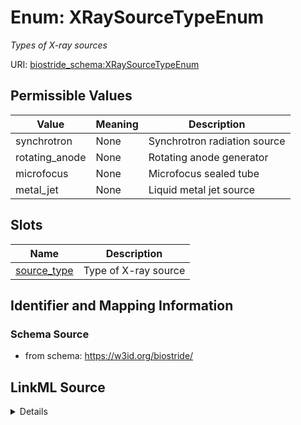 # Enum: XRaySourceTypeEnum 




_Types of X-ray sources_



URI: [biostride_schema:XRaySourceTypeEnum](https://w3id.org/biostride/schema/XRaySourceTypeEnum)

## Permissible Values

| Value | Meaning | Description |
| --- | --- | --- |
| synchrotron | None | Synchrotron radiation source |
| rotating_anode | None | Rotating anode generator |
| microfocus | None | Microfocus sealed tube |
| metal_jet | None | Liquid metal jet source |




## Slots

| Name | Description |
| ---  | --- |
| [source_type](source_type.md) | Type of X-ray source |





## Identifier and Mapping Information






### Schema Source


* from schema: https://w3id.org/biostride/






## LinkML Source

<details>
```yaml
name: XRaySourceTypeEnum
description: Types of X-ray sources
from_schema: https://w3id.org/biostride/
rank: 1000
permissible_values:
  synchrotron:
    text: synchrotron
    description: Synchrotron radiation source
  rotating_anode:
    text: rotating_anode
    description: Rotating anode generator
  microfocus:
    text: microfocus
    description: Microfocus sealed tube
  metal_jet:
    text: metal_jet
    description: Liquid metal jet source

```
</details>